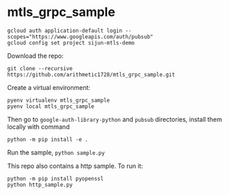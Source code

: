 # mtls_grpc_sample

```
gcloud auth application-default login --scopes="https://www.googleapis.com/auth/pubsub"
gcloud config set project sijun-mtls-demo
```

Download the repo:
```
git clone --recursive https://github.com/arithmetic1728/mtls_grpc_sample.git
```

Create a virtual environment:
```
pyenv virtualenv mtls_grpc_sample
pyenv local mtls_grpc_sample
```

Then go to `google-auth-library-python` and `pubsub` directories, install them
locally with command
```
python -m pip install -e .
```

Run the sample, `python sample.py`

This repo also contains a http sample. To run it:
```
python -m pip install pyopenssl
python http_sample.py
```
